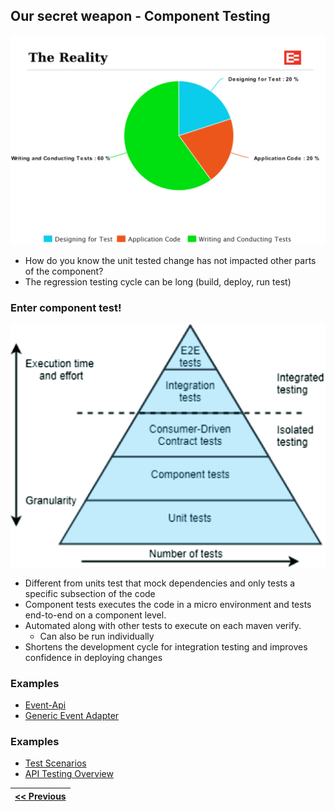 ## Our secret weapon - Component Testing
![](images/MSTeams_image.png)
- How do you know the unit tested change has not impacted other parts of the component?
- The regression testing cycle can be long (build, deploy, run test)
### Enter component test!
![](images/ApiTestingPyramid1.png)
- Different from units test that mock dependencies and only tests a specific subsection of the code
- Component tests executes the code in a micro environment and tests end-to-end on a component level.
- Automated along with other tests to execute on each maven verify.
    - Can also be run individually
- Shortens the development cycle for integration testing and improves confidence in deploying changes
### Examples
- [Event-Api](https://github.com/eroad/event-api)
- [Generic Event Adapter](https://github.com/eroad/generic-event-adapter)
### Examples
- [Test Scenarios](https://confluence.eroad.io/display/ENG/Event+Tea=m+Presentations?preview=/39226151/56133844/EROAD%20Test%20Scenarios%20June%202018%20(3).pptx#EventTeamPresentations-June2018-TestScenarios)
- [API Testing Overview](https://confluence.eroad.io/pages/viewpage.action?spaceKey=QUAL&title=%5Bknow%5D+Test+Automation+-+API+Testing+Overview)


| [<< Previous](https://github.com/gerrievisagie/FY23Q3_PDE_SHOW_AND_TELL/blob/main/6.md) |
|-----------------------------------------------------------------------------------------|
